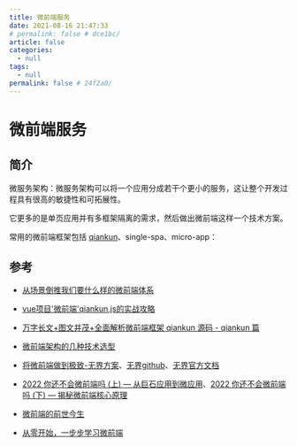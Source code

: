 ```yaml
---
title: 微前端服务
date: 2021-08-16 21:47:33
# permalink: false # dce1bc/
article: false
categories: 
  - null
tags: 
  - null
permalink: false # 24f2a0/
---
```

# 微前端服务


## 简介

微服务架构：微服务架构可以将一个应用分成若干个更小的服务，这让整个开发过程具有很高的敏捷性和可拓展性。

它更多的是单页应用并有多框架隔离的需求，然后做出微前端这样一个技术方案。

常用的微前端框架包括 [qiankun](https://qiankun.umijs.org/zh)、single-spa、micro-app：



## 参考

- [从场景倒推我们要什么样的微前端体系](https://mp.weixin.qq.com/s/gDyRemiwplViMqaEPAW4Vg)
- [vue项目'微前端'qiankun.js的实战攻略](https://segmentfault.com/a/1190000039783062)
- [万字长文+图文并茂+全面解析微前端框架 qiankun 源码 - qiankun 篇](https://github.com/a1029563229/Blogs/tree/master/Source-Code/qiankun/1.md)
- [微前端架构的几种技术选型](https://juejin.cn/post/7113503219904430111)
- [将微前端做到极致-无界方案](https://mp.weixin.qq.com/s/Yt_KKme8rS9p8Fmoq5atDw)、[无界github](https://github.com/Tencent/wujie)、[无界官方文档](https://wujie-micro.github.io/doc/)
- [2022 你还不会微前端吗 (上) — 从巨石应用到微应用](https://juejin.cn/post/7155266023568965640)、[2022 你还不会微前端吗 (下) — 揭秘微前端核心原理](https://juejin.cn/post/7157863160068702239)
- [微前端的前世今生](https://mp.weixin.qq.com/s/wlO5xaMz_DYYy01VkCRkZA)

- [从零开始，一步步学习微前端](https://juejin.cn/post/7204723936914554937)